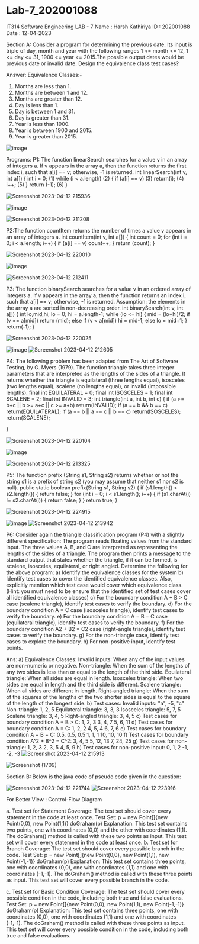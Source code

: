 # Lab-7_202001088
IT314
Software Engineering
LAB - 7
Name : Harsh Kathiriya 
ID : 202001088
Date : 12-04-2023

Section A:
Consider a program for determining the previous date. Its input is triple of day, month and year with the following ranges 1 <= month <= 12, 1 <= day <= 31, 1900 <= year <= 2015.The possible output dates would be previous date or invalid date. Design the equivalence class test cases?

Answer: 
Equivalence Classes:- 
1. Months are less than 1. 
2. Months are between 1 and 12.
3. Months are greater than 12.
4. Day is less than 1. 
5. Day is between 1 and 31. 
6. Day is greater than 31. 
7. Year is less than 1900. 
8. Year is between 1900 and 2015. 
9. Year is greater than 2015.

![image](https://user-images.githubusercontent.com/83661454/231542148-7e3f9af7-da13-421d-8a80-974dc9eda907.png)

Programs:
P1: The function linearSearch searches for a value v in an array of integers a. If v appears in the array
a, then the function returns the first index i, such that a[i] == v; otherwise, -1 is returned.
int linearSearch(int v, int a[])
{
int i = 0; (1) 
while (i < a.length) (2)
{
if (a[i] == v) (3)
return(i); (4)
i++; (5)
}
return (-1); (6)
}

![Screenshot 2023-04-12 215936](https://user-images.githubusercontent.com/83661454/231542403-0f6e8b21-ace6-43d6-a068-b11a11951efd.png)

![image](https://user-images.githubusercontent.com/83661454/231542525-47b3a27f-f6d1-4789-b876-4f2d55956eb9.png)

![Screenshot 2023-04-12 211208](https://user-images.githubusercontent.com/83661454/231542676-1865b13d-cb19-4da2-9161-ad03e2040bf4.png)

P2:The function countItem returns the number of times a value v appears in an array of integers a.
int countItem(int v, int a[])
{
int count = 0;
for (int i = 0; i < a.length; i++)
{
if (a[i] == v) count++;
}
return (count);
}

![Screenshot 2023-04-12 220010](https://user-images.githubusercontent.com/83661454/231542790-f6ab0fc0-64d2-42df-8cd4-5700fc3fc046.png)

![image](https://user-images.githubusercontent.com/83661454/231542851-2d9f2b19-6072-4819-bee0-649f6e33ea24.png)

![Screenshot 2023-04-12 212411](https://user-images.githubusercontent.com/83661454/231542914-00dd8c79-8b78-46ab-96e7-89b66a3d55ce.png)

P3: The function binarySearch searches for a value v in an ordered array of integers a. If v appears in
the array a, then the function returns an index i, such that a[i] == v; otherwise, -1 is returned.
Assumption: the elements in the array a are sorted in non-decreasing order.
int binarySearch(int v, int a[])
{
int lo,mid,hi;
lo = 0;
hi = a.length-1;
while (lo <= hi)
{
mid = (lo+hi)/2;
if (v == a[mid])
return (mid);
else if (v < a[mid])
hi = mid-1;
else
lo = mid+1;
}
return(-1);
}

![Screenshot 2023-04-12 220025](https://user-images.githubusercontent.com/83661454/231543102-ad2ec9b2-b86e-4b44-8382-d7117337afd0.png)

![image](https://user-images.githubusercontent.com/83661454/231543143-95b41fa0-6f01-459d-9f85-49e08d9075ec.png)
![Screenshot 2023-04-12 212605](https://user-images.githubusercontent.com/83661454/231543189-0a918f22-619b-41c8-ac65-e2abcea68ce7.png)

P4: The following problem has been adapted from The Art of Software Testing, by G. Myers (1979). The
function triangle takes three integer parameters that are interpreted as the lengths of the sides of a
triangle. It returns whether the triangle is equilateral (three lengths equal), isosceles (two lengths equal),
scalene (no lengths equal), or invalid (impossible lengths).
final int EQUILATERAL = 0;
final int ISOSCELES = 1;
final int SCALENE = 2;
final int INVALID = 3;
int triangle(int a, int b, int c)
{
if (a >= b+c || b >= a+c || c >= a+b)
return(INVALID);
if (a == b && b == c)
return(EQUILATERAL);
if (a == b || a == c || b == c)
return(ISOSCELES);
return(SCALENE);

}


![Screenshot 2023-04-12 220104](https://user-images.githubusercontent.com/83661454/231543346-95fcb1e5-0105-48bd-8b43-0b9a87221270.png)

![image](https://user-images.githubusercontent.com/83661454/231543417-d0b31dff-aee5-4167-a59c-ed8805018054.png)

![Screenshot 2023-04-12 213325](https://user-images.githubusercontent.com/83661454/231543466-1ef8242d-f6d9-4edf-a139-967d2226d02b.png)

P5: The function prefix (String s1, String s2) returns whether or not the string s1 is a prefix
of string s2 (you may assume that neither s1 nor s2 is null).
public static boolean prefix(String s1, String s2)
{
if (s1.length() > s2.length())
{
return false;
}
for (int i = 0; i < s1.length(); i++)
{
if (s1.charAt(i) != s2.charAt(i))
{
return false;
}
}
return true;
}

![Screenshot 2023-04-12 224915](https://user-images.githubusercontent.com/83661454/231543687-0bde66b7-e785-4633-bf95-26edbd1aa2e9.png)

![image](https://user-images.githubusercontent.com/83661454/231543784-e8ffe746-e704-4c47-9835-2233bb11ef83.png)
![Screenshot 2023-04-12 213942](https://user-images.githubusercontent.com/83661454/231543925-e6572f85-599a-4206-9cf5-d0b2653ce362.png)

P6: Consider again the triangle classification program (P4) with a slightly different specification: The program
reads floating values from the standard input. The three values A, B, and C are interpreted as
representing the lengths of the sides of a triangle. The program then prints a message to the standard output
that states whether the triangle, if it can be formed, is scalene, isosceles, equilateral, or right angled.
Determine the following for the above program:
a) Identify the equivalence classes for the system
b) Identify test cases to cover the identified equivalence classes. Also, explicitly mention which test case
would cover which equivalence class.
(Hint: you must need to be ensure that the identified set of test cases cover all identified equivalence
classes)
c) For the boundary condition A + B > C case (scalene triangle), identify test cases to verify the
boundary.
d) For the boundary condition A = C case (isosceles triangle), identify test cases to verify the boundary.
e) For the boundary condition A = B = C case (equilateral triangle), identify test cases to verify the boundary.
f) For the boundary condition A2 + B2 = C2 case (right-angle triangle), identify test cases to verify the boundary.
g) For the non-triangle case, identify test cases to explore the boundary.
h) For non-positive input, identify test points.

Ans:
a) Equivalence Classes:
Invalid inputs: When any of the input values are non-numeric or negative.
Non-triangle: When the sum of the lengths of any two sides is less than or equal to the length of the third side.
Equilateral triangle: When all sides are equal in length.
Isosceles triangle: When two sides are equal in length and the third side is different.
Scalene triangle: When all sides are different in length.
Right-angled triangle: When the sum of the squares of the lengths of the two shorter sides is equal to the square of the length of the longest side.
b) Test cases:
Invalid inputs: "a", -5, "c"
Non-triangle: 1, 2, 5
Equilateral triangle: 3, 3, 3
Isosceles triangle: 5, 7, 5
Scalene triangle: 3, 4, 5
Right-angled triangle: 3, 4, 5
c) Test cases for boundary condition A + B > C:
1, 2, 3
3, 4, 7
5, 6, 11
d) Test cases for boundary condition A = C:
1, 2, 2
4, 5, 4
6, 7, 6
e) Test cases for boundary condition A = B = C:
0.5, 0.5, 0.5
1, 1, 1
10, 10, 10
f) Test cases for boundary condition A^2 + B^2 = C^2:
3, 4, 5
5, 12, 13
7, 24, 25
g) Test cases for non-triangle:
1, 2, 3
2, 3, 5
4, 5, 9
h) Test cases for non-positive input:
0, 1, 2
-1, -2, -3
![Screenshot 2023-04-12 215913](https://user-images.githubusercontent.com/83661454/231544214-0ee9a177-eae0-44da-9eec-5d404072a5d2.png)


![Screenshot (1709)](https://user-images.githubusercontent.com/83661454/231544326-0183d843-a4ef-4146-ad0a-237216fe8735.png)

Section B:
Below is the java code of pseudo code given in the question:

![Screenshot 2023-04-12 221744](https://user-images.githubusercontent.com/83661454/231544533-eb8e5c6d-919b-4a08-9553-c0ee0f37f7b4.png)
![Screenshot 2023-04-12 223916](https://user-images.githubusercontent.com/83661454/231544593-cb73fe60-0d52-4a42-884d-a8ae18d4a155.png)

For Better View : Control-Flow Diagram

a. Test set for Statement Coverage:
The test set should cover every statement in the code at least once.
Test Set:
p = new Point[]{new Point(0,0), new Point(1,1)}
doGraham(p)
Explanation:
This test set contains two points, one with coordinates (0,0) and the other with coordinates (1,1). The doGraham() method is called with these two points as input. This test set will cover every statement in the code at least once.
b. Test set for Branch Coverage:
The test set should cover every possible branch in the code.
Test Set:
p = new Point[]{new Point(0,0), new Point(1,1), new Point(-1,-1)}
doGraham(p)
Explanation:
This test set contains three points, one with coordinates (0,0), one with coordinates (1,1) and one with coordinates (-1,-1). The doGraham() method is called with these three points as input. This test set will cover every possible branch in the code.


c. Test set for Basic Condition Coverage:
The test set should cover every possible condition in the code, including both true and false evaluations.
Test Set:
p = new Point[]{new Point(0,0), new Point(1,1), new Point(-1,-1)}
doGraham(p)
Explanation:
This test set contains three points, one with coordinates (0,0), one with coordinates (1,1) and one with coordinates (-1,-1). The doGraham() method is called with these three points as input. This test set will cover every possible condition in the code, including both true and false evaluations.


